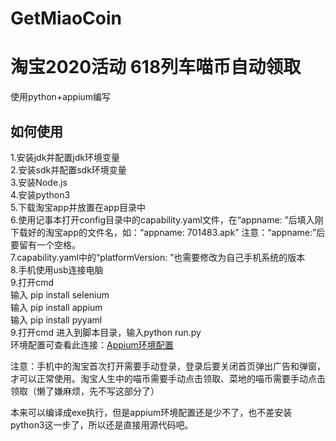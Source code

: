# GetMiaoCoin
淘宝2020活动 618列车喵币自动领取
==
使用python+appium编写
## 如何使用
1.安装jdk并配置jdk环境变量<br>
2.安装sdk并配置sdk环境变量<br>
3.安装Node.js<br>
4.安装python3<br>
5.下载淘宝app并放置在app目录中<br>
6.使用记事本打开config目录中的capability.yaml文件，在“appname: ”后填入刚下载好的淘宝app的文件名，如：“appname: 701483.apk” 注意：“appname:”后要留有一个空格。<br>
7.capability.yaml中的“platformVersion: ”也需要修改为自己手机系统的版本<br>
8.手机使用usb连接电脑<br>
9.打开cmd <br>
输入 pip install selenium<br>
输入 pip install appium<br>
输入 pip install pyyaml<br>
9.打开cmd 进入到脚本目录，输入python run.py<br>
环境配置可查看此连接：[Appium环境配置](https://github.com/CaptainJi/Appium-AutoTest/blob/master/Appium%20MD%E6%95%99%E7%A8%8B/Appium%E5%9F%BA%E7%A1%80/3.Appium%E7%8E%AF%E5%A2%83%E9%85%8D%E7%BD%AE.md)

注意：手机中的淘宝首次打开需要手动登录，登录后要关闭首页弹出广告和弹窗，才可以正常使用。淘宝人生中的喵币需要手动点击领取、菜地的喵币需要手动点击领取（懒了嫌麻烦，先不写这部分了）

本来可以编译成exe执行，但是appium环境配置还是少不了，也不差安装python3这一步了，所以还是直接用源代码吧。
